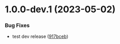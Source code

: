 # 1.0.0-dev.1 (2023-05-02)


### Bug Fixes

* test dev release ([917bceb](https://github.com/bee7ch7/various-environments/commit/917bceb4c97ebaf52f039b053d2da4a6e86154c3))
